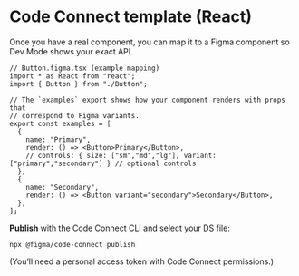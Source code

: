 # Code Connect template (React)

Once you have a real component, you can map it to a Figma component so Dev Mode shows your exact API.

```tsx
// Button.figma.tsx (example mapping)
import * as React from "react";
import { Button } from "./Button";

// The `examples` export shows how your component renders with props that
// correspond to Figma variants.
export const examples = [
  {
    name: "Primary",
    render: () => <Button>Primary</Button>,
    // controls: { size: ["sm","md","lg"], variant: ["primary","secondary"] } // optional controls
  },
  {
    name: "Secondary",
    render: () => <Button variant="secondary">Secondary</Button>,
  },
];
```

**Publish** with the Code Connect CLI and select your DS file:
```
npx @figma/code-connect publish
```
(You’ll need a personal access token with Code Connect permissions.)